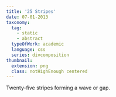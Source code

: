 ```yaml
---
title: '25 Stripes'
date: 07-01-2013
taxonomy:
  tag:
    - static
    - abstract
  typeOfWork: academic
  language: css
  series: divcomposition
thumbnail:
  extension: png
  class: notHighEnough centered
---
```

Twenty-five stripes forming a wave or gap.
